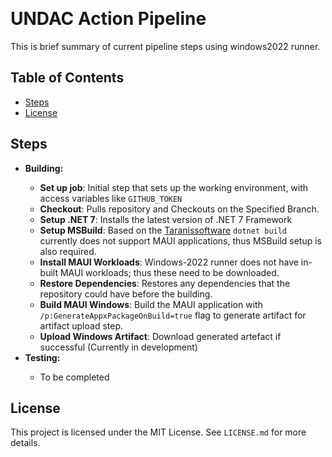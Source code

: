 ﻿﻿<h1>UNDAC Action Pipeline</h1>

<p>This is brief summary of current pipeline steps using windows2022 runner.</p>

<h2>Table of Contents</h2>
<ul>
    <li><a href="#steps">Steps</a></li>
    <li><a href="#license">License</a></li>
</ul>

<h2 id="steps">Steps</h2>
<ul>
<li><strong>Building:</strong></li>
<ul>
    <li><strong>Set up job</strong>: Initial step that sets up the working environment, with access variables like <code>GITHUB_TOKEN</code></li>
    <li><strong>Checkout</strong>: Pulls repository and Checkouts on the Specified Branch.</li>
    <li><strong>Setup .NET 7</strong>: Installs the latest version of .NET 7 Framework</li>
  <li><strong>Setup MSBuild</strong>: Based on the <a href="https://blog.taranissoftware.com/building-net-maui-apps-with-github-actions">Taranissoftware</a> <code>dotnet build</code> currently does not support MAUI applications, thus MSBuild setup is also required.</li>
<li><strong>Install MAUI Workloads</strong>: Windows-2022 runner does not have in-built MAUI workloads; thus these need to be downloaded.</li>
<li><strong>Restore Dependencies</strong>: Restores any dependencies that the repository could have before the building.</li>
<li><strong>Build MAUI Windows</strong>: Build the MAUI application with <code>/p:GenerateAppxPackageOnBuild=true</code> flag to generate artifact for artifact upload step.</li>
<li><strong>Upload Windows Artifact</strong>: Download generated artefact if successful (Currently in development)</li>
</ul>
<li><strong>Testing:</strong></li>
  <ul>
    <li>To be completed</li>
  </ul>
 
</ul>



<h2 id="license">License</h2>
<p>This project is licensed under the MIT License. See <code>LICENSE.md</code> for more details.</p>

</body>
</html>